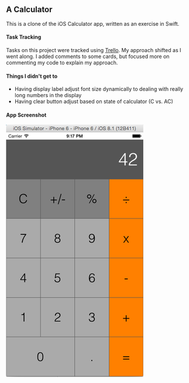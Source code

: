 ## A Calculator

This is a clone of the iOS Calculator app, written as an exercise in Swift.

#### Task Tracking

Tasks on this project were tracked using [Trello](https://trello.com/b/oizxQjtm/swiftcalculator-task-tracking). My approach shifted as I went along. I added comments to some cards, but focused more on commenting my code to explain my approach.

#### Things I didn't get to

- Having display label adjust font size dynamically to dealing with really long numbers in the display
- Having clear button adjust based on state of calculator (C vs. AC)

#### App Screenshot

![Screenshot](AppScreenshot.png)
